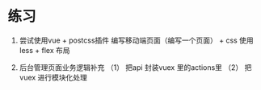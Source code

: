 # 练习

1. 尝试使用vue + postcss插件 编写移动端页面（编写一个页面） + css 使用less + flex 布局

2. 后台管理页面业务逻辑补充
    （1） 把api 封装vuex 里的actions里
    （2） 把vuex 进行模块化处理